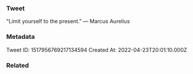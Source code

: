 ### Tweet
"Limit yourself to the present." — Marcus Aurelius

### Metadata
Tweet ID: 1517956769217134594
Created At: 2022-04-23T20:01:10.000Z

### Related

